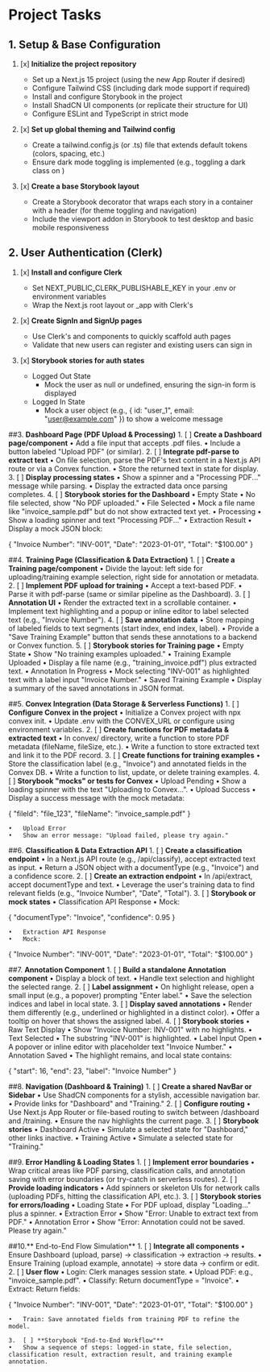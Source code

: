 # Project Tasks

## 1. **Setup & Base Configuration**

1. [x] **Initialize the project repository**

   - Set up a Next.js 15 project (using the new App Router if desired)
   - Configure Tailwind CSS (including dark mode support if required)
   - Install and configure Storybook in the project
   - Install ShadCN UI components (or replicate their structure for UI)
   - Configure ESLint and TypeScript in strict mode

2. [x] **Set up global theming and Tailwind config**

   - Create a tailwind.config.js (or .ts) file that extends default tokens (colors, spacing, etc.)
   - Ensure dark mode toggling is implemented (e.g., toggling a dark class on <html>)

3. [x] **Create a base Storybook layout**
   - Create a Storybook decorator that wraps each story in a container with a header (for theme toggling and navigation)
   - Include the viewport addon in Storybook to test desktop and basic mobile responsiveness

## 2. **User Authentication (Clerk)**

1. [x] **Install and configure Clerk**

   - Set NEXT_PUBLIC_CLERK_PUBLISHABLE_KEY in your .env or environment variables
   - Wrap the Next.js root layout or \_app with Clerk's <ClerkProvider>

2. [x] **Create SignIn and SignUp pages**

   - Use Clerk's <SignIn /> and <SignUp /> components to quickly scaffold auth pages
   - Validate that new users can register and existing users can sign in

3. [x] **Storybook stories for auth states**
   - Logged Out State
     - Mock the user as null or undefined, ensuring the sign-in form is displayed
   - Logged In State
     - Mock a user object (e.g., { id: "user_1", email: "user@example.com" }) to show a welcome message

##3. **Dashboard Page (PDF Upload & Processing)** 1. [ ] **Create a Dashboard page/component**
• Add a file input that accepts .pdf files.
• Include a button labeled "Upload PDF" (or similar). 2. [ ] **Integrate pdf-parse to extract text**
• On file selection, parse the PDF's text content in a Next.js API route or via a Convex function.
• Store the returned text in state for display. 3. [ ] **Display processing states**
• Show a spinner and a "Processing PDF..." message while parsing.
• Display the extracted data once parsing completes. 4. [ ] **Storybook stories for the Dashboard**
• Empty State
• No file selected, show "No PDF uploaded."
• File Selected
• Mock a file name like "invoice_sample.pdf" but do not show extracted text yet.
• Processing
• Show a loading spinner and text "Processing PDF..."
• Extraction Result
• Display a mock JSON block:

{
"Invoice Number": "INV-001",
"Date": "2023-01-01",
"Total": "$100.00"
}

##4. **Training Page (Classification & Data Extraction)** 1. [ ] **Create a Training page/component**
• Divide the layout: left side for uploading/training example selection, right side for annotation or metadata. 2. [ ] **Implement PDF upload for training**
• Accept a text-based PDF.
• Parse it with pdf-parse (same or similar pipeline as the Dashboard). 3. [ ] **Annotation UI**
• Render the extracted text in a scrollable container.
• Implement text highlighting and a popup or inline editor to label selected text (e.g., "Invoice Number"). 4. [ ] **Save annotation data**
• Store mapping of labeled fields to text segments (start index, end index, label).
• Provide a "Save Training Example" button that sends these annotations to a backend or Convex function. 5. [ ] **Storybook stories for Training page**
• Empty State
• Show "No training examples uploaded."
• Training Example Uploaded
• Display a file name (e.g., "training_invoice.pdf") plus extracted text.
• Annotation In Progress
• Mock selecting "INV-001" as highlighted text with a label input "Invoice Number."
• Saved Training Example
• Display a summary of the saved annotations in JSON format.

##5. **Convex Integration (Data Storage & Serverless Functions)** 1. [ ] **Configure Convex in the project**
• Initialize a Convex project with npx convex init.
• Update .env with the CONVEX_URL or configure using environment variables. 2. [ ] **Create functions for PDF metadata & extracted text**
• In convex/ directory, write a function to store PDF metadata (fileName, fileSize, etc.).
• Write a function to store extracted text and link it to the PDF record. 3. [ ] **Create functions for training examples**
• Store the classification label (e.g., "Invoice") and annotated fields in the Convex DB.
• Write a function to list, update, or delete training examples. 4. [ ] **Storybook "mocks" or tests for Convex**
• Upload Pending
• Show a loading spinner with the text "Uploading to Convex...".
• Upload Success
• Display a success message with the mock metadata:

{ "fileId": "file_123", "fileName": "invoice_sample.pdf" }

    •	Upload Error
    •	Show an error message: "Upload failed, please try again."

##6. **Classification & Data Extraction API** 1. [ ] **Create a classification endpoint**
• In a Next.js API route (e.g., /api/classify), accept extracted text as input.
• Return a JSON object with a documentType (e.g., "Invoice") and a confidence score. 2. [ ] **Create an extraction endpoint**
• In /api/extract, accept documentType and text.
• Leverage the user's training data to find relevant fields (e.g., "Invoice Number", "Date", "Total"). 3. [ ] **Storybook or mock states**
• Classification API Response
• Mock:

{ "documentType": "Invoice", "confidence": 0.95 }

    •	Extraction API Response
    •	Mock:

{
"Invoice Number": "INV-001",
"Date": "2023-01-01",
"Total": "$100.00"
}

##7. **Annotation Component** 1. [ ] **Build a standalone Annotation component**
• Display a block of text.
• Handle text selection and highlight the selected range. 2. [ ] **Label assignment**
• On highlight release, open a small input (e.g., a popover) prompting "Enter label."
• Save the selection indices and label in local state. 3. [ ] **Display saved annotations**
• Render them differently (e.g., underlined or highlighted in a distinct color).
• Offer a tooltip on hover that shows the assigned label. 4. [ ] **Storybook stories**
• Raw Text Display
• Show "Invoice Number: INV-001" with no highlights.
• Text Selected
• The substring "INV-001" is highlighted.
• Label Input Open
• A popover or inline editor with placeholder text "Invoice Number."
• Annotation Saved
• The highlight remains, and local state contains:

{ "start": 16, "end": 23, "label": "Invoice Number" }

##8. **Navigation (Dashboard & Training)** 1. [ ] **Create a shared NavBar or Sidebar**
• Use ShadCN components for a stylish, accessible navigation bar.
• Provide links for "Dashboard" and "Training." 2. [ ] **Configure routing**
• Use Next.js App Router or file-based routing to switch between /dashboard and /training.
• Ensure the nav highlights the current page. 3. [ ] **Storybook stories**
• Dashboard Active
• Simulate a selected state for "Dashboard," other links inactive.
• Training Active
• Simulate a selected state for "Training."

##9. **Error Handling & Loading States** 1. [ ] **Implement error boundaries**
• Wrap critical areas like PDF parsing, classification calls, and annotation saving with error boundaries (or try-catch in serverless routes). 2. [ ] **Provide loading indicators**
• Add spinners or skeleton UIs for network calls (uploading PDFs, hitting the classification API, etc.). 3. [ ] **Storybook stories for errors/loading**
• Loading State
• For PDF upload, display "Loading..." plus a spinner.
• Extraction Error
• Show "Error: Unable to extract text from PDF."
• Annotation Error
• Show "Error: Annotation could not be saved. Please try again."

##10.** End-to-End Flow Simulation** 1. [ ] **Integrate all components**
• Ensure Dashboard (upload, parse) → classification → extraction → results.
• Ensure Training (upload example, annotate) → store data → confirm or edit. 2. [ ] **User flow**
• Login: Clerk manages session state.
• Upload PDF: e.g., "invoice_sample.pdf".
• Classify: Return documentType = "Invoice".
• Extract: Return fields:

{
"Invoice Number": "INV-001",
"Date": "2023-01-01",
"Total": "$100.00"
}

    •	Train: Save annotated fields from training PDF to refine the model.

    3.	[ ] **Storybook "End-to-End Workflow"**
    •	Show a sequence of steps: logged-in state, file selection, classification result, extraction result, and training example annotation.
